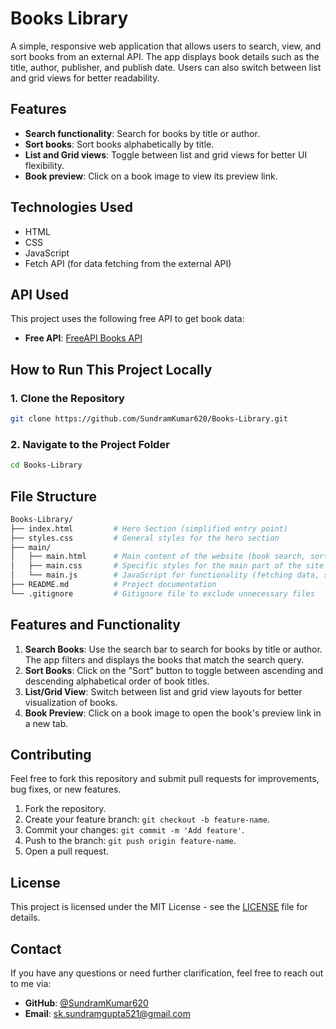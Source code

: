 # Books Library

A simple, responsive web application that allows users to search, view, and sort books from an external API. The app displays book details such as the title, author, publisher, and publish date. Users can also switch between list and grid views for better readability.

## **Features**
- **Search functionality**: Search for books by title or author.
- **Sort books**: Sort books alphabetically by title.
- **List and Grid views**: Toggle between list and grid views for better UI flexibility.
- **Book preview**: Click on a book image to view its preview link.

## **Technologies Used**
- HTML
- CSS
- JavaScript
- Fetch API (for data fetching from the external API)

## **API Used**
This project uses the following free API to get book data:

- **Free API**: [FreeAPI Books API](https://api.freeapi.app/api/v1/public/books)

## **How to Run This Project Locally**

### **1. Clone the Repository**

```bash
git clone https://github.com/SundramKumar620/Books-Library.git
```

### **2. Navigate to the Project Folder**

```bash
cd Books-Library
```

## **File Structure**

```bash
Books-Library/
├── index.html         # Hero Section (simplified entry point)
├── styles.css         # General styles for the hero section 
├── main/              
│   ├── main.html      # Main content of the website (book search, sorting, etc.)
│   ├── main.css       # Specific styles for the main part of the site
│   └── main.js        # JavaScript for functionality (fetching data, search, sort)
├── README.md          # Project documentation
└── .gitignore         # Gitignore file to exclude unnecessary files
```

## **Features and Functionality**
1. **Search Books**: Use the search bar to search for books by title or author. The app filters and displays the books that match the search query.
2. **Sort Books**: Click on the "Sort" button to toggle between ascending and descending alphabetical order of book titles.
3. **List/Grid View**: Switch between list and grid view layouts for better visualization of books.
4. **Book Preview**: Click on a book image to open the book's preview link in a new tab.

## **Contributing**
Feel free to fork this repository and submit pull requests for improvements, bug fixes, or new features.

1. Fork the repository.
2. Create your feature branch: `git checkout -b feature-name`.
3. Commit your changes: `git commit -m 'Add feature'`.
4. Push to the branch: `git push origin feature-name`.
5. Open a pull request.

## **License**
This project is licensed under the MIT License - see the [LICENSE](LICENSE) file for details.

## **Contact**
If you have any questions or need further clarification, feel free to reach out to me via:

- **GitHub**: [@SundramKumar620](https://github.com/SundramKumar620)
- **Email**: sk.sundramgupta521@gmail.com
